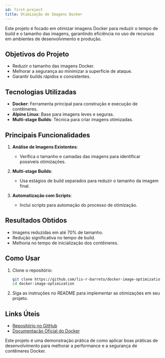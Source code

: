 ```yaml
---
id: first-project
title: Otimização de Imagens Docker
---
```


Este projeto é focado em otimizar imagens Docker para reduzir o tempo de build e o tamanho das imagens, garantindo eficiência no uso de recursos em ambientes de desenvolvimento e produção.

## Objetivos do Projeto

- Reduzir o tamanho das imagens Docker.
- Melhorar a segurança ao minimizar a superfície de ataque.
- Garantir builds rápidos e consistentes.

## Tecnologias Utilizadas

- **Docker**: Ferramenta principal para construção e execução de contêineres.
- **Alpine Linux**: Base para imagens leves e seguras.
- **Multi-stage Builds**: Técnica para criar imagens otimizadas.

## Principais Funcionalidades

1. **Análise de Imagens Existentes**:
   - Verifica o tamanho e camadas das imagens para identificar possíveis otimizações.

2. **Multi-stage Builds**:
   - Usa estágios de build separados para reduzir o tamanho da imagem final.

3. **Automatização com Scripts**:
   - Inclui scripts para automação do processo de otimização.

## Resultados Obtidos

- Imagens reduzidas em até 70% de tamanho.
- Redução significativa no tempo de build.
- Melhoria no tempo de inicialização dos contêineres.

## Como Usar

1. Clone o repositório:
   ```bash
   git clone https://github.com/lis-r-barreto/docker-image-optimization.git
   cd docker-image-optimization
   ```

2. Siga as instruções no README para implementar as otimizações em seu projeto.

## Links Úteis

- [Repositório no GitHub](https://github.com/lis-r-barreto/docker-image-optimization)
- [Documentação Oficial do Docker](https://docs.docker.com/)

Este projeto é uma demonstração prática de como aplicar boas práticas de desenvolvimento para melhorar a performance e a segurança de contêineres Docker.